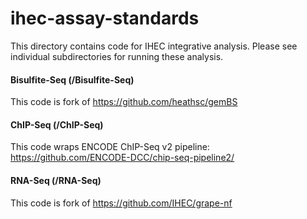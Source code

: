 ihec-assay-standards
====================

This directory contains code for IHEC integrative analysis. Please see individual subdirectories for running these analysis.

#### Bisulfite-Seq (/Bisulfite-Seq)

This code is fork of https://github.com/heathsc/gemBS  

#### ChIP-Seq (/ChIP-Seq)

This code wraps ENCODE ChIP-Seq v2 pipeline: https://github.com/ENCODE-DCC/chip-seq-pipeline2/

#### RNA-Seq (/RNA-Seq)

This code is fork of https://github.com/IHEC/grape-nf






